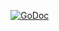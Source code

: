 [![GoDoc](https://godoc.org/github.com/stefanhans/programming-reactive-systems-in-go/bootstrap-data-server?status.svg)](https://godoc.org/github.com/stefanhans/programming-reactive-systems-in-go/bootstrap-data-server)